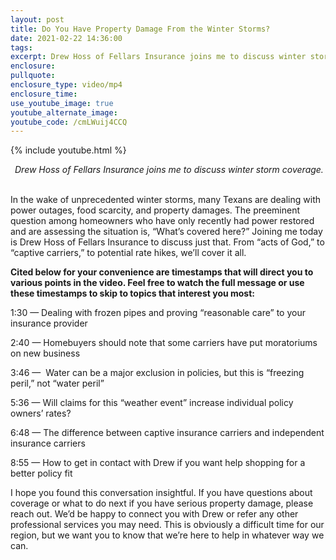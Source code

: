 ```yaml
---
layout: post
title: Do You Have Property Damage From the Winter Storms?
date: 2021-02-22 14:36:00
tags:
excerpt: Drew Hoss of Fellars Insurance joins me to discuss winter storm coverage.
enclosure:
pullquote:
enclosure_type: video/mp4
enclosure_time:
use_youtube_image: true
youtube_alternate_image:
youtube_code: /cmLWuij4CCQ
---
```


{% include youtube.html %}

<center><em>&nbsp;Drew Hoss of Fellars Insurance joins me to discuss winter storm coverage.</em></center>

<center>&nbsp;</center>

In the wake of unprecedented winter storms, many Texans are dealing with power outages, food scarcity, and property damages. The preeminent question among homeowners who have only recently had power restored and are assessing the situation is, “What’s covered here?” Joining me today is Drew Hoss of Fellars Insurance to discuss just that. From “acts of God,” to “captive carriers,” to potential rate hikes, we’ll cover it all.&nbsp;

**Cited below for your convenience are timestamps that will direct you to various points in the video. Feel free to watch the full message or use these timestamps to skip to topics that interest you most:&nbsp;**

1:30 — Dealing with frozen pipes and proving “reasonable care” to your insurance provider

2:40 — Homebuyers should note that some carriers have put moratoriums on new business

3:46 —&nbsp; Water can be a major exclusion in policies, but this is “freezing peril,” not “water peril”

5:36 — Will claims for this “weather event” increase individual policy owners’ rates?

6:48 — The difference between captive insurance carriers and independent insurance carriers

8:55 — How to get in contact with Drew if you want help shopping for a better policy fit&nbsp;

I hope you found this conversation insightful. If you have questions about coverage or what to do next if you have serious property damage, please reach out. We’d be happy to connect you with Drew or refer any other professional services you may need. This is obviously a difficult time for our region, but we want you to know that we’re here to help in whatever way we can.&nbsp;
